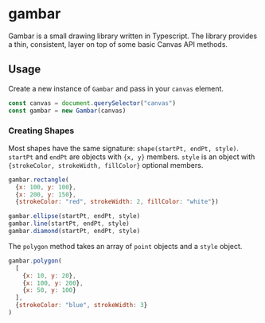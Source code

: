 # gambar
Gambar is a small drawing library written in Typescript. The library provides a thin, consistent, layer on top of some basic Canvas API methods.

## Usage
Create a new instance of `Gambar` and pass in your `canvas` element.
```javascript
const canvas = document.querySelector("canvas")
const gambar = new Gambar(canvas)
```

### Creating Shapes
Most shapes have the same signature: `shape(startPt, endPt, style)`.
`startPt` and `endPt` are objects with `{x, y}` members. `style` is an object with `{strokeColor, strokeWidth, fillColor}` optional members.

```javascript
gambar.rectangle(
  {x: 100, y: 100},
  {x: 200, y: 150},
  {strokeColor: "red", strokeWidth: 2, fillColor: "white"})

gambar.ellipse(startPt, endPt, style)
gambar.line(startPt, endPt, style)
gambar.diamond(startPt, endPt, style)
```

The `polygon` method takes an array of `point` objects and a `style` object.
```javascript
gambar.polygon(
  [
    {x: 10, y: 20},
    {x: 100, y: 200},
    {x: 50, y: 100}
  ],
  {strokeColor: "blue", strokeWidth: 3}
)
```

